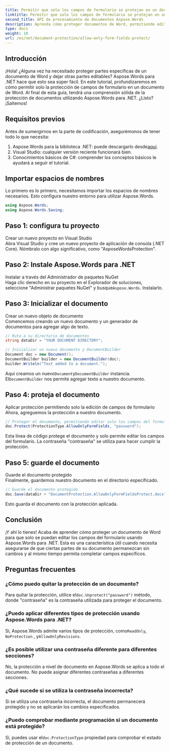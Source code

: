 ```yaml
---
title: Permitir que solo los campos de formulario se protejan en un documento de Word
linktitle: Permitir que solo los campos de formulario se protejan en un documento de Word
second_title: API de procesamiento de documentos Aspose.Words
description: Aprenda cómo proteger documentos de Word, permitiendo editar solo campos de formulario usando Aspose.Words para .NET. Siga nuestra guía para asegurarse de que sus documentos estén seguros y sean fácilmente editables.
type: docs
weight: 10
url: /es/net/document-protection/allow-only-form-fields-protect/
---
```

## Introducción

¡Hola! ¿Alguna vez ha necesitado proteger partes específicas de un documento de Word y dejar otras partes editables? Aspose.Words para .NET hace que esto sea súper fácil. En este tutorial, profundizaremos en cómo permitir solo la protección de campos de formulario en un documento de Word. Al final de esta guía, tendrá una comprensión sólida de la protección de documentos utilizando Aspose.Words para .NET. ¿Listo? ¡Saltemos!

## Requisitos previos

Antes de sumergirnos en la parte de codificación, asegurémonos de tener todo lo que necesita:

1.  Aspose.Words para la biblioteca .NET: puede descargarlo desde[aquí](https://releases.aspose.com/words/net/).
2. Visual Studio: cualquier versión reciente funcionará bien.
3. Conocimientos básicos de C#: comprender los conceptos básicos le ayudará a seguir el tutorial.

## Importar espacios de nombres

Lo primero es lo primero, necesitamos importar los espacios de nombres necesarios. Esto configura nuestro entorno para utilizar Aspose.Words.

```csharp
using Aspose.Words;
using Aspose.Words.Saving;
```

## Paso 1: configura tu proyecto

Crear un nuevo proyecto en Visual Studio  
Abra Visual Studio y cree un nuevo proyecto de aplicación de consola (.NET Core). Nómbralo con algo significativo, como "AsposeWordsProtection".

## Paso 2: Instale Aspose.Words para .NET

Instalar a través del Administrador de paquetes NuGet  
Haga clic derecho en su proyecto en el Explorador de soluciones, seleccione "Administrar paquetes NuGet" y busque`Aspose.Words`. Instalarlo.

## Paso 3: Inicializar el documento

Crear un nuevo objeto de documento  
Comencemos creando un nuevo documento y un generador de documentos para agregar algo de texto.

```csharp
// Ruta a su directorio de documentos
string dataDir = "YOUR DOCUMENT DIRECTORY";

// Inicializar un nuevo documento y DocumentBuilder
Document doc = new Document();
DocumentBuilder builder = new DocumentBuilder(doc);
builder.Writeln("Text added to a document.");
```

 Aquí creamos un nuevo`Document`y`DocumentBuilder` instancia. El`DocumentBuilder` nos permite agregar texto a nuestro documento.

## Paso 4: proteja el documento

Aplicar protección permitiendo solo la edición de campos de formulario  
Ahora, agreguemos la protección a nuestro documento.

```csharp
// Proteger el documento, permitiendo editar solo los campos del formulario.
doc.Protect(ProtectionType.AllowOnlyFormFields, "password");
```

Esta línea de código protege el documento y solo permite editar los campos del formulario. La contraseña "contraseña" se utiliza para hacer cumplir la protección.

## Paso 5: guarde el documento

Guarde el documento protegido  
Finalmente, guardemos nuestro documento en el directorio especificado.

```csharp
// Guarde el documento protegido
doc.Save(dataDir + "DocumentProtection.AllowOnlyFormFieldsProtect.docx");
```

Esto guarda el documento con la protección aplicada.

## Conclusión

¡Y ahí lo tienes! Acaba de aprender cómo proteger un documento de Word para que solo se puedan editar los campos del formulario usando Aspose.Words para .NET. Esta es una característica útil cuando necesita asegurarse de que ciertas partes de su documento permanezcan sin cambios y al mismo tiempo permita completar campos específicos.

## Preguntas frecuentes

###	 ¿Cómo puedo quitar la protección de un documento?  
 Para quitar la protección, utilice el`doc.Unprotect("password")` método, donde "contraseña" es la contraseña utilizada para proteger el documento.

###	 ¿Puedo aplicar diferentes tipos de protección usando Aspose.Words para .NET?  
 Sí, Aspose.Words admite varios tipos de protección, como`ReadOnly`, `NoProtection` , y`AllowOnlyRevisions`.

###	 ¿Es posible utilizar una contraseña diferente para diferentes secciones?  
No, la protección a nivel de documento en Aspose.Words se aplica a todo el documento. No puede asignar diferentes contraseñas a diferentes secciones.

###	 ¿Qué sucede si se utiliza la contraseña incorrecta?  
Si se utiliza una contraseña incorrecta, el documento permanecerá protegido y no se aplicarán los cambios especificados.

###	 ¿Puedo comprobar mediante programación si un documento está protegido?  
 Sí, puedes usar el`doc.ProtectionType` propiedad para comprobar el estado de protección de un documento.
